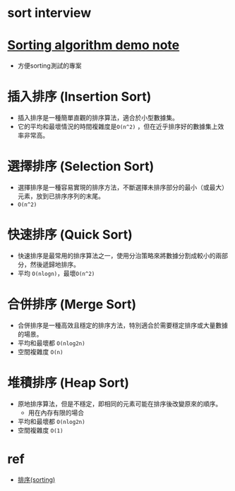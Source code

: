 # sort interview

# [Sorting algorithm demo note](https://github.com/nicehorse06/sort_demo_note)
* 方便sorting測試的專案

# 插入排序 (Insertion Sort)
* 插入排序是一種簡單直觀的排序算法，適合於小型數據集。
* 它的平均和最壞情況的時間複雜度是`O(n^2)` ，但在近乎排序好的數據集上效率非常高。

# 選擇排序 (Selection Sort)
* 選擇排序是一種容易實現的排序方法，不斷選擇未排序部分的最小（或最大）元素，放到已排序序列的末尾。
* `O(n^2)`

# 快速排序 (Quick Sort)
* 快速排序是最常用的排序算法之一，使用分治策略來將數據分割成較小的兩部分，然後遞歸地排序。
* 平均 `O(nlogn)`，最壞`O(n^2)`

# 合併排序 (Merge Sort)
* 合併排序是一種高效且穩定的排序方法，特別適合於需要穩定排序或大量數據的場景。
* 平均和最壞都 `O(nlog2n)`
* 空間複雜度 `O(n)`

# 堆積排序 (Heap Sort)
* 原地排序算法，但是不穩定，即相同的元素可能在排序後改變原來的順序。
  * 用在內存有限的場合
* 平均和最壞都 `O(nlog2n)`
* 空間複雜度 `O(1)`


# ref
* [排序(sorting)](http://spaces.isu.edu.tw/upload/18833/3/web/sorting.htm)